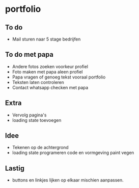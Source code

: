 # portfolio

## To do
* Mail sturen naar 5 stage bedrijfen

## To do met papa
* Andere fotos zoeken voorkeur profiel
* Foto maken met papa aleen profiel
* Papa vragen of genoeg tekst vooraal portfolio
* Teksten laten controleren
* Contact whatsapp checken met papa



## Extra
* Vervolg pagina's
* loading state toevoegen

## Idee
* Tekenen op de achtergrond
* loading state programeren code en vormgeving paint vegen


## Lastig
* buttons en linkjes lijken op elkaar mischien aanpassen.
